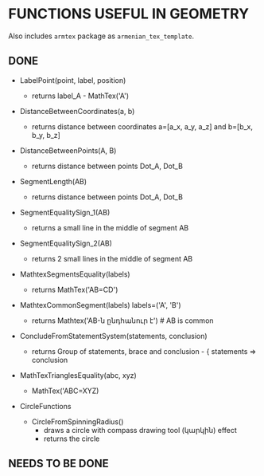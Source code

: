 # FUNCTIONS USEFUL IN GEOMETRY
Also includes `armtex` package as `armenian_tex_template`.

## DONE

- LabelPoint(point, label, position)
    - returns label_A - MathTex('A')
- DistanceBetweenCoordinates(a, b)
    - returns distance between coordinates a=[a_x, a_y, a_z] and b=[b_x, b_y, b_z]
- DistanceBetweenPoints(A, B)
    - returns distance between points Dot_A, Dot_B
- SegmentLength(AB)
    - returns distance between points Dot_A, Dot_B
- SegmentEqualitySign_1(AB)
    - returns a small line in the middle of segment AB
- SegmentEqualitySign_2(AB)
    - returns 2 small lines in the middle of segment AB
- MathtexSegmentsEquality(labels)
    - returns MathTex('AB=CD')
- MathtexCommonSegment(labels) labels=('A', 'B')
    - returns Mathtex('AB-ն ընդհանուր է') # AB is common
- ConcludeFromStatementSystem(statements, conclusion)
    - returns Group of statements, brace and conclusion - { statements => conclusion
- MathTexTrianglesEquality(abc, xyz)
    - MathTex('ABC=XYZ)

- CircleFunctions

    - CircleFromSpinningRadius()
        - draws a circle with compass drawing tool (կարկին) effect
        - returns the circle

## NEEDS TO BE DONE

